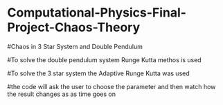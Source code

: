 # Computational-Physics-Final-Project-Chaos-Theory
#Chaos in 3 Star System and Double Pendulum

#To solve the double pendulum system Runge Kutta methos is used

#To solve the 3 star system the Adaptive Runge Kutta was used

#the code will ask the user to choose the parameter and then watch how the result changes as as time goes on
